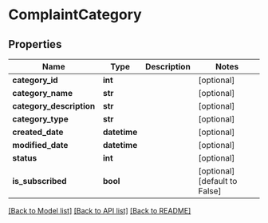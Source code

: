 # ComplaintCategory

## Properties
Name | Type | Description | Notes
------------ | ------------- | ------------- | -------------
**category_id** | **int** |  | [optional] 
**category_name** | **str** |  | [optional] 
**category_description** | **str** |  | [optional] 
**category_type** | **str** |  | [optional] 
**created_date** | **datetime** |  | [optional] 
**modified_date** | **datetime** |  | [optional] 
**status** | **int** |  | [optional] 
**is_subscribed** | **bool** |  | [optional] [default to False]

[[Back to Model list]](../README.md#documentation-for-models) [[Back to API list]](../README.md#documentation-for-api-endpoints) [[Back to README]](../README.md)


